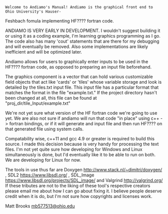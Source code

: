 	Welcome to Andiamo's Manual! Andiamo is the graphical front end to Ohio University's Hauser-
Feshbach fomula implementing HF???? fortran code.


ANDIAMO IS VERY EARLY IN DEVELOPMENT. I wouldn't suggest building it or using it as a coding example, I'm
learning graphics programming as I go. The code also has many 'cout' statements that are there for my debugging
and will eventually be removed. Also some implementations are likely inefficient and will be optimized later.



Andiamo allows for users to graphically enter inputs to be used in the HF???? fortran code, as 
opposed to preparing an input file beforehand.

The graphics component is a vector that can hold various customizable field objects that act like 
'cards' or 'tiles' whose variable storage and look is detailed by the tiles.txt input file. This input file 
has a particular format that matches the format in the file "example.txt." If the project directory hasn't 
been changed at all, this file can be found at "proj_dir/tile_Input/example.txt"

We're not yet sure what version of the HF fortran code we're going to use yet. We are also not sure if
andiamo will run that code "in place" using c++ -> fortran bindings, or if it will generate and input file
and then run HF???? on that generated file using system calls.

Compatability wise, c++11 and gcc 4.9 or greater is required to build this source. I made this decision
because <regex> is very handy for processing the text files. I'm not yet quite sure how developing for 
Windows and Linux simultaneously is done, but I'd eventually like it to be able to run
on both. We are developing for Linux for now.

The tools in use thus far are Doxygen http://www.stack.nl/~dimitri/doxygen/
, SDL2 https://www.libsdl.org/ , SDL_Image https://www.libsdl.org/projects/SDL_image/ and Valgrind http://valgrind.org/
If these tributes are not to the liking of these tool's respective creators please email me about how I can go 
about fixing it. I believe people deserve credit when it is do, but I'm not sure how copyrights and licenses 
work.

Matt Brooks
mb577513@ohio.edu
